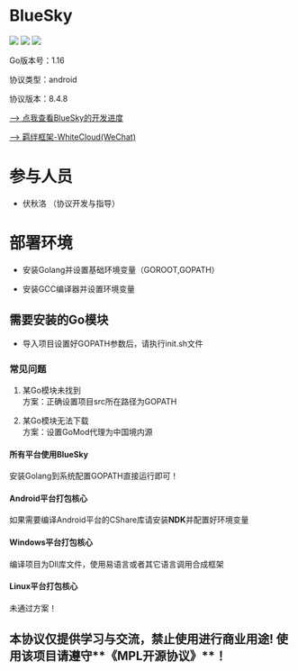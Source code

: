 # BlueSky

![](https://img.shields.io/badge/Go-1.16-green.svg)
![](https://img.shields.io/badge/AndroidQQ-8.4.8-red.svg)
![](https://img.shields.io/badge/GCC-11-green.svg)

Go版本号：1.16

协议类型：android

协议版本：8.4.8

[ --> 点我查看BlueSky的开发进度](https://github.com/zhangshikj/BlueSky/tree/main/plans)

[ --> 羁绊框架-WhiteCloud(WeChat) ](https://github.com/zhangshikj/WhiteCloud)

# 参与人员

 - 伏秋洛 （协议开发与指导）

# 部署环境

 - 安装Golang并设置基础环境变量（GOROOT,GOPATH）
 
 - 安装GCC编译器并设置环境变量

## 需要安装的Go模块

 - 导入项目设置好GOPATH参数后，请执行init.sh文件

### 常见问题

 1. 某Go模块未找到
    </br>方案：正确设置项目src所在路径为GOPATH
    
 2. 某Go模块无法下载
    </br>方案：设置GoMod代理为中国境内源

#### 所有平台使用BlueSky

安装Golang到系统配置GOPATH直接运行即可！

#### Android平台打包核心

如果需要编译Android平台的CShare库请安装**NDK**并配置好环境变量

#### Windows平台打包核心

编译项目为Dll库文件，使用易语言或者其它语言调用合成框架

#### Linux平台打包核心

未通过方案！

## 本协议仅提供学习与交流，禁止使用进行商业用途! 使用该项目请遵守**《MPL开源协议》**！
